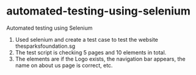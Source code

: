 # automated-testing-using-selenium
Automated testing using Selenium

1) Used selenium and create a test case to test the website thesparksfoundation.sg
2) The test script is checking 5 pages and 10 elements in total.
3) The elements are if the Logo exists, the navigation bar appears, the name on about us page is correct, etc.

